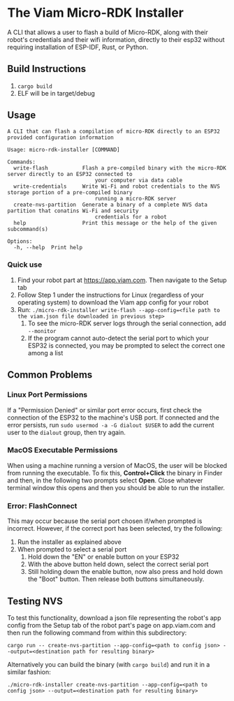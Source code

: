 # The Viam Micro-RDK Installer

A CLI that allows a user to flash a build of Micro-RDK, along with
their robot's credentials and their wifi information, directly to their esp32 without requiring
installation of ESP-IDF, Rust, or Python.

## Build Instructions

1. `cargo build`
2. ELF will be in target/debug

## Usage

```text
A CLI that can flash a compilation of micro-RDK directly to an ESP32 provided configuration information

Usage: micro-rdk-installer [COMMAND]

Commands:
  write-flash           Flash a pre-compiled binary with the micro-RDK server directly to an ESP32 connected to
                            your computer via data cable
  write-credentials     Write Wi-Fi and robot credentials to the NVS storage portion of a pre-compiled binary
                            running a micro-RDK server
  create-nvs-partition  Generate a binary of a complete NVS data partition that conatins Wi-Fi and security
                            credentials for a robot
  help                  Print this message or the help of the given subcommand(s)

Options:
  -h, --help  Print help
```

### Quick use

1. Find your robot part at https://app.viam.com. Then navigate to the Setup tab
2. Follow Step 1 under the instructions for Linux (regardless of your operating system) to download the Viam app config for your robot
3. Run: `./micro-rdk-installer write-flash --app-config=<file path to the viam.json file downloaded in previous step>`
    1. To see the micro-RDK server logs through the serial connection, add `--monitor`
    2. If the program cannot auto-detect the serial port to which your ESP32 is connected, you may be prompted to select the correct one among a list

## Common Problems

### Linux Port Permissions

If a "Permission Denied" or similar port error occurs, first check the connection of the ESP32 to the machine's USB port. If 
connected and the error persists, run `sudo usermod -a -G dialout $USER` to add the current user to the `dialout` group, then try again.

### MacOS Executable Permissions

When using a machine running a version of MacOS, the user will be blocked from running the executable. To fix this, **Control+Click** the binary in Finder and then, in the following two prompts select **Open**. Close whatever terminal window this opens
and then you should be able to run the installer.

### Error: FlashConnect

This may occur because the serial port chosen if/when prompted is incorrect. However, if the correct port has been selected, try the following:

1. Run the installer as explained above
2. When prompted to select a serial port
    1. Hold down the "EN" or enable button on your ESP32
    2. With the above button held down, select the correct serial port
    3. Still holding down the enable button, now also press and hold down the "Boot" button. Then release both buttons simultaneously.

## Testing NVS

To test this functionality, download a json
file representing the robot's app config from the Setup tab of the robot part's page on app.viam.com and then
run the following command from within this subdirectory:
```
cargo run -- create-nvs-partition --app-config=<path to config json> --output=<destination path for resulting binary>
```

Alternatively you can build the binary (with `cargo build`) and run it in a similar fashion:
```
./micro-rdk-installer create-nvs-partition --app-config=<path to config json> --output=<destination path for resulting binary>
```